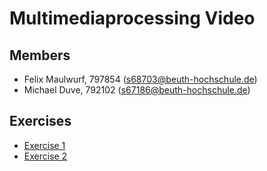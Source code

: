 # Multimediaprocessing Video

## Members
* Felix Maulwurf, 797854 (s68703@beuth-hochschule.de)
* Michael Duve, 792102 (s67186@beuth-hochschule.de)

## Exercises
* [Exercise 1](./a1/)
* [Exercise 2](./a2/)